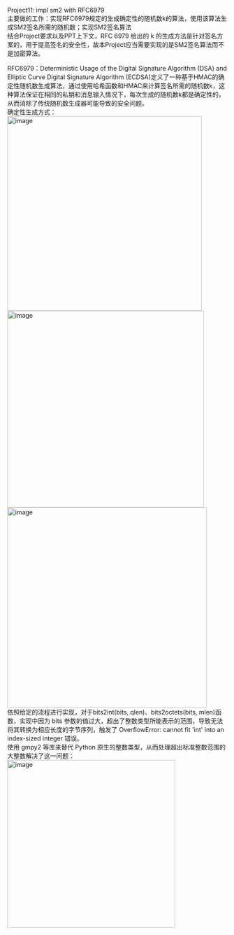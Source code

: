 Project11: impl sm2 with RFC6979  
主要做的工作：实现RFC6979规定的生成确定性的随机数k的算法，使用该算法生成SM2签名所需的随机数；实现SM2签名算法  
结合Project要求以及PPT上下文，RFC 6979 给出的 k 的生成方法是针对签名方案的，用于提高签名的安全性，故本Project应当需要实现的是SM2签名算法而不是加密算法。  
  
RFC6979：Deterministic Usage of the Digital Signature Algorithm (DSA) and Elliptic Curve Digital Signature Algorithm (ECDSA)定义了一种基于HMAC的确定性随机数生成算法，通过使用哈希函数和HMAC来计算签名所需的随机数k，这种算法保证在相同的私钥和消息输入情况下，每次生成的随机数k都是确定性的，从而消除了传统随机数生成器可能导致的安全问题。  
确定性生成方式：  
<img width="445" alt="image" src="https://github.com/Dianyudengdeng/homework-group-113/assets/93588357/5ecebeee-a5be-4d5c-982c-41c4729d999c">  
<img width="450" alt="image" src="https://github.com/Dianyudengdeng/homework-group-113/assets/93588357/d7134987-dd5f-40fb-8979-7577259dd766">  
<img width="457" alt="image" src="https://github.com/Dianyudengdeng/homework-group-113/assets/93588357/71426582-8f2f-41ac-8909-7f7f1618901b">  
依照给定的流程进行实现，对于bits2int(bits, qlen)、bits2octets(bits, mlen)函数，实现中因为 bits 参数的值过大，超出了整数类型所能表示的范围，导致无法将其转换为相应长度的字节序列，触发了 OverflowError: cannot fit 'int' into an index-sized integer 错误。  
使用 gmpy2 等库来替代 Python 原生的整数类型，从而处理超出标准整数范围的大整数解决了这一问题：  
<img width="384" alt="image" src="https://github.com/Dianyudengdeng/homework-group-113/assets/93588357/0d154154-ad5e-4783-aae8-56918bed0bcf">  
